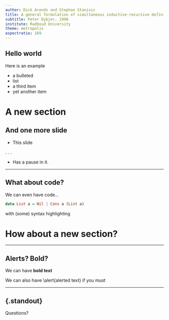 ```yaml
---
author: Dick Arends and Stephan Stanisic
title: A general formulation of simultaneous inductive-recursive definitions in type theory
subtitle: Peter Dybjer, 1998
institute: Radboud University
theme: metropolis
aspectratio: 169
---
```


## Hello world

Here is an example

* a bulleted
* list
* a third item
* yet another item


# A new section


## And one more slide

* This slide

. . .

* Has a pause in it.

---

## What about code?

We can even have code...

```haskell
data List a = Nil | Cons a (List a)
```

with (some) syntax highlighting


# How about a new section?

---

## Alerts? Bold?

We can have **bold text**

We can also have \alert{alerted text} if you must

---

## {.standout}

Questions?
